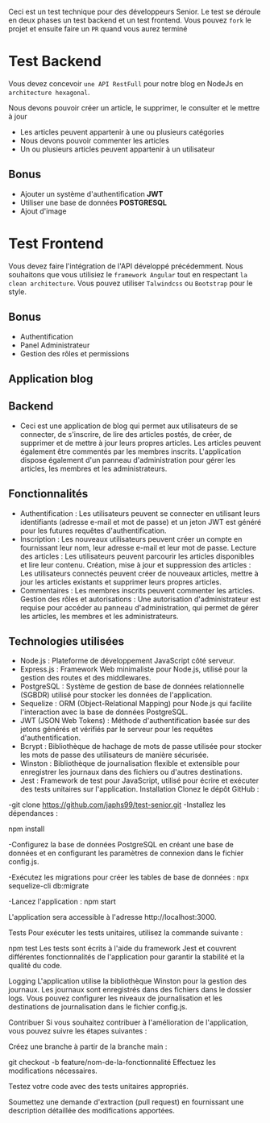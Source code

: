 Ceci est un test technique pour des développeurs Senior. Le test se déroule en deux phases
un test backend et un test frontend. Vous pouvez `fork` le projet et ensuite faire un `PR` quand vous
aurez terminé

# Test Backend

Vous devez concevoir `une API RestFull` pour notre blog en NodeJs en `architecture hexagonal`.

Nous devons pouvoir créer un article, le supprimer, le consulter et le mettre à jour

- Les articles peuvent appartenir à une ou plusieurs catégories
- Nous devons pouvoir commenter les articles
- Un ou plusieurs articles peuvent appartenir à un utilisateur

## Bonus

- Ajouter un système d'authentification **JWT**
- Utiliser une base de données **POSTGRESQL**
- Ajout d'image

# Test Frontend

Vous devez faire l'intégration de l'API développé précédemment. Nous souhaitons que vous utilisiez le `framework Angular` tout en respectant `la clean architecture`.
Vous pouvez utiliser `Talwindcss` ou `Bootstrap` pour le style.

## Bonus

- Authentification
- Panel Administrateur
- Gestion des rôles et permissions


## Application blog 

## Backend

- Ceci est une application de blog qui permet aux utilisateurs de se connecter, de s'inscrire, de lire des articles postés, de créer, de supprimer et de mettre à jour leurs propres articles. Les articles peuvent également être commentés par les membres inscrits. L'application dispose également d'un panneau d'administration pour gérer les articles, les membres et les administrateurs.

## Fonctionnalités
- Authentification : Les utilisateurs peuvent se connecter en utilisant leurs identifiants (adresse e-mail et mot de passe) et un jeton JWT est généré pour les futures requêtes d'authentification.
- Inscription : Les nouveaux utilisateurs peuvent créer un compte en fournissant leur nom, leur adresse e-mail et leur mot de passe.
Lecture des articles : Les utilisateurs peuvent parcourir les articles disponibles et lire leur contenu.
Création, mise à jour et suppression des articles : Les utilisateurs connectés peuvent créer de nouveaux articles, mettre à jour les articles existants et supprimer leurs propres articles.
- Commentaires : Les membres inscrits peuvent commenter les articles.
Gestion des rôles et autorisations : Une autorisation d'administrateur est requise pour accéder au panneau d'administration, qui permet de gérer les articles, les membres et les administrateurs.

## Technologies utilisées
- Node.js : Plateforme de développement JavaScript côté serveur.
- Express.js : Framework Web minimaliste pour Node.js, utilisé pour la gestion des routes et des middlewares.
- PostgreSQL : Système de gestion de base de données relationnelle (SGBDR) utilisé pour stocker les données de l'application.
- Sequelize : ORM (Object-Relational Mapping) pour Node.js qui facilite l'interaction avec la base de données PostgreSQL.
- JWT (JSON Web Tokens) : Méthode d'authentification basée sur des jetons générés et vérifiés par le serveur pour les requêtes d'authentification.
- Bcrypt : Bibliothèque de hachage de mots de passe utilisée pour stocker les mots de passe des utilisateurs de manière sécurisée.
- Winston : Bibliothèque de journalisation flexible et extensible pour enregistrer les journaux dans des fichiers ou d'autres   destinations.
- Jest : Framework de test pour JavaScript, utilisé pour écrire et exécuter des tests unitaires sur l'application.
Installation
Clonez le dépôt GitHub :



-git clone https://github.com/japhs99/test-senior.git
-Installez les dépendances :

npm install

-Configurez la base de données PostgreSQL en créant une base de données et en configurant les paramètres de connexion dans le fichier config.js.

-Exécutez les migrations pour créer les tables de base de données :
npx sequelize-cli db:migrate


-Lancez l'application :
npm start


L'application sera accessible à l'adresse http://localhost:3000.

Tests
Pour exécuter les tests unitaires, utilisez la commande suivante :



npm test
Les tests sont écrits à l'aide du framework Jest et couvrent différentes fonctionnalités de l'application pour garantir la stabilité et la qualité du code.

Logging
L'application utilise la bibliothèque Winston pour la gestion des journaux. Les journaux sont enregistrés dans des fichiers dans le dossier logs. Vous pouvez configurer les niveaux de journalisation et les destinations de journalisation dans le fichier config.js.

Contribuer
Si vous souhaitez contribuer à l'amélioration de l'application, vous pouvez suivre les étapes suivantes :

Créez une branche à partir de la branche main :



git checkout -b feature/nom-de-la-fonctionnalité
Effectuez les modifications nécessaires.

Testez votre code avec des tests unitaires appropriés.

Soumettez une demande d'extraction (pull request) en fournissant une description détaillée des modifications apportées.

